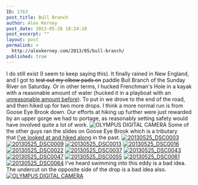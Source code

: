 ```yaml
---
ID: 1763
post_title: Bull Branch
author: Alex Kerney
post_date: 2013-05-26 18:24:10
post_excerpt: ""
layout: post
permalink: >
  http://alexkerney.com/2013/05/bull-branch/
published: true
---
```

I do still exist (I seem to keep saying this). It finally rained in New England, and I got to <del>test out my elbow pads on</del> paddle Bull Branch of the Sunday River on Saturday. Or in other terms, I hucked Frenchman's Hole in a kayak with a reasonable amount of water (hucked it in a playboat with an [unreasonable amount before][1]). To put in we drove to the end of the road, and then hiked up for two more drops. I think a more normal run is from Goose Eye Brook down. Our efforts at hiking up further were just rewarded by an upper gorge we had to portage, as reasonably setting safety would have involved quite a lot of work. <img class="alignnone size-large wp-image-1776 [ftmt_id] nofotomoto" alt="OLYMPUS DIGITAL CAMERA" src="http://alexkerney.com/wp-content/uploads/2013/05/20130525P5250092-840x630.jpg" /> Some of the other guys ran the slides on Goose Eye Brook which is a tributary that [I've looked at and hiked along][2] in the past. [<img class="alignnone size-large wp-image-1764 [ftmt_id] nofotomoto" alt="20130525_DSC0003" src="http://alexkerney.com/wp-content/uploads/2013/05/20130525_DSC0003-840x557.jpg" />][3] [<img class="alignnone size-large wp-image-1765 [ftmt_id] nofotomoto" alt="20130525_DSC0009" src="http://alexkerney.com/wp-content/uploads/2013/05/20130525_DSC0009-840x557.jpg" />][4] [<img class="alignnone size-large wp-image-1766 [ftmt_id] nofotomoto" alt="20130525_DSC0013" src="http://alexkerney.com/wp-content/uploads/2013/05/20130525_DSC0013-840x557.jpg" />][5] [<img class="alignnone size-large wp-image-1767 [ftmt_id] nofotomoto" alt="20130525_DSC0016" src="http://alexkerney.com/wp-content/uploads/2013/05/20130525_DSC0016-840x557.jpg" />][6] [<img class="alignnone size-large wp-image-1768 [ftmt_id] nofotomoto" alt="20130525_DSC0022" src="http://alexkerney.com/wp-content/uploads/2013/05/20130525_DSC0022-840x557.jpg" />][7] [<img class="alignnone size-large wp-image-1769 [ftmt_id] nofotomoto" alt="20130525_DSC0037" src="http://alexkerney.com/wp-content/uploads/2013/05/20130525_DSC0037-840x557.jpg" />][8] [<img class="alignnone size-large wp-image-1770 [ftmt_id] nofotomoto" alt="20130525_DSC0043" src="http://alexkerney.com/wp-content/uploads/2013/05/20130525_DSC0043-840x1264.jpg" />][9] [<img class="alignnone size-large wp-image-1771 [ftmt_id] nofotomoto" alt="20130525_DSC0047" src="http://alexkerney.com/wp-content/uploads/2013/05/20130525_DSC0047-840x1264.jpg" />][10] [<img class="alignnone size-large wp-image-1772 [ftmt_id] nofotomoto" alt="20130525_DSC0055" src="http://alexkerney.com/wp-content/uploads/2013/05/20130525_DSC0055-840x1264.jpg" />][11] [<img class="alignnone size-large wp-image-1773 [ftmt_id] nofotomoto" alt="20130525_DSC0061" src="http://alexkerney.com/wp-content/uploads/2013/05/20130525_DSC0061-840x1264.jpg" />][12] [<img class="alignnone size-large wp-image-1774 [ftmt_id] nofotomoto" alt="20130525_DSC0064" src="http://alexkerney.com/wp-content/uploads/2013/05/20130525_DSC0064-840x1264.jpg" />][13] I've heard swimming into this eddy is a bad idea. The undercut on the opposite side of the drop is a bad idea also. [<img class="alignnone size-large wp-image-1777 [ftmt_id] nofotomoto" alt="OLYMPUS DIGITAL CAMERA" src="http://alexkerney.com/wp-content/uploads/2013/05/20130525P5250096-840x630.jpg" />][14]

 [1]: http://alexkerney.com/2011/06/rapids-falls-big-water/ "Rapids & Falls & Big Water"
 [2]: http://alexkerney.com/2012/09/a-mahoosuc-loop/ "A Mahoosuc Loop"
 [3]: http://alexkerney.com/wp-content/uploads/2013/05/20130525_DSC0003.jpg
 [4]: http://alexkerney.com/wp-content/uploads/2013/05/20130525_DSC0009.jpg
 [5]: http://alexkerney.com/wp-content/uploads/2013/05/20130525_DSC0013.jpg
 [6]: http://alexkerney.com/wp-content/uploads/2013/05/20130525_DSC0016.jpg
 [7]: http://alexkerney.com/wp-content/uploads/2013/05/20130525_DSC0022.jpg
 [8]: http://alexkerney.com/wp-content/uploads/2013/05/20130525_DSC0037.jpg
 [9]: http://alexkerney.com/wp-content/uploads/2013/05/20130525_DSC0043.jpg
 [10]: http://alexkerney.com/wp-content/uploads/2013/05/20130525_DSC0047.jpg
 [11]: http://alexkerney.com/wp-content/uploads/2013/05/20130525_DSC0055.jpg
 [12]: http://alexkerney.com/wp-content/uploads/2013/05/20130525_DSC0061.jpg
 [13]: http://alexkerney.com/wp-content/uploads/2013/05/20130525_DSC0064.jpg
 [14]: http://alexkerney.com/wp-content/uploads/2013/05/20130525P5250096.jpg